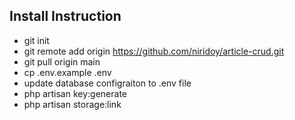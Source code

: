 

## Install Instruction
- git init
- git remote add origin https://github.com/niridoy/article-crud.git
- git pull origin main 
- cp .env.example .env 
- update database configraiton to .env file
- php artisan key:generate
- php artisan storage:link
